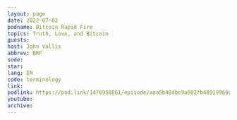 ```yaml
---
layout: page
date: 2022-07-02
podname: Bitcoin Rapid Fire
topics: Truth, Love, and Bitcoin
guests: 
host: John Vallis
abbrev: BRF
sode: 
star: 
lang: EN
code: terminology
link: 
podlink: https://pod.link/1476958861/episode/aaa5b484bc9a602fb4891996607ae825
youtube: 
archive: 
---
```

